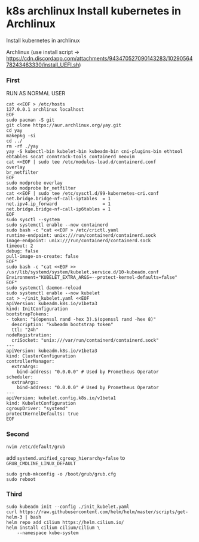 # k8s archlinux Install kubernetes in Archlinux

Install kubernetes in archlinux

Archlinux (use install script -> https://cdn.discordapp.com/attachments/943470527090143283/1029056478243463330/install_UEFI.sh)

### First
RUN AS NORMAL USER
```
cat <<EOF > /etc/hosts
127.0.0.1 archlinux localhost
EOF
sudo pacman -S git
git clone https://aur.archlinux.org/yay.git
cd yay
makepkg -si
cd ../
rm -rf ./yay
yay -S kubectl-bin kubelet-bin kubeadm-bin cni-plugins-bin ethtool ebtables socat conntrack-tools containerd neovim
cat <<EOF | sudo tee /etc/modules-load.d/containerd.conf
overlay
br_netfilter
EOF
sudo modprobe overlay
sudo modprobe br_netfilter
cat <<EOF | sudo tee /etc/sysctl.d/99-kubernetes-cri.conf
net.bridge.bridge-nf-call-iptables  = 1
net.ipv4.ip_forward                 = 1
net.bridge.bridge-nf-call-ip6tables = 1
EOF
sudo sysctl --system
sudo systemctl enable --now containerd 
sudo bash -c "cat <<EOF > /etc/crictl.yaml
runtime-endpoint: unix:///run/containerd/containerd.sock
image-endpoint: unix:///run/containerd/containerd.sock
timeout: 2
debug: false
pull-image-on-create: false
EOF" 
sudo bash -c "cat <<EOF >> /usr/lib/systemd/system/kubelet.service.d/10-kubeadm.conf
Environment="KUBELET_EXTRA_ARGS=--protect-kernel-defaults=false"
EOF"
sudo systemctl daemon-reload
sudo systemctl enable --now kubelet 
cat > ~/init_kubelet.yaml <<EOF
apiVersion: kubeadm.k8s.io/v1beta3
kind: InitConfiguration
bootstrapTokens:
- token: "$(openssl rand -hex 3).$(openssl rand -hex 8)"
  description: "kubeadm bootstrap token"
  ttl: "24h"
nodeRegistration:
  criSocket: "unix:///var/run/containerd/containerd.sock"
---
apiVersion: kubeadm.k8s.io/v1beta3
kind: ClusterConfiguration
controllerManager:
  extraArgs:
    bind-address: "0.0.0.0" # Used by Prometheus Operator
scheduler:
  extraArgs:
    bind-address: "0.0.0.0" # Used by Prometheus Operator
---
apiVersion: kubelet.config.k8s.io/v1beta1
kind: KubeletConfiguration
cgroupDriver: "systemd"
protectKernelDefaults: true
EOF
```

### Second
```
nvim /etc/default/grub
```

add `systemd.unified_cgroup_hierarchy=false` to `GRUB_CMDLINE_LINUX_DEFAULT`

```
sudo grub-mkconfig -o /boot/grub/grub.cfg
sudo reboot
```

### Third

```
sudo kubeadm init --config ./init_kubelet.yaml
curl https://raw.githubusercontent.com/helm/helm/master/scripts/get-helm-3 | bash
helm repo add cilium https://helm.cilium.io/
helm install cilium cilium/cilium \
    --namespace kube-system
```
